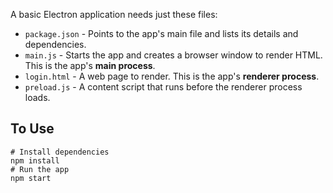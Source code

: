 A basic Electron application needs just these files:

- `package.json` - Points to the app's main file and lists its details and dependencies.
- `main.js` - Starts the app and creates a browser window to render HTML. This is the app's **main process**.
- `login.html` - A web page to render. This is the app's **renderer process**.
- `preload.js` - A content script that runs before the renderer process loads.

## To Use

```
# Install dependencies
npm install
# Run the app
npm start
```

